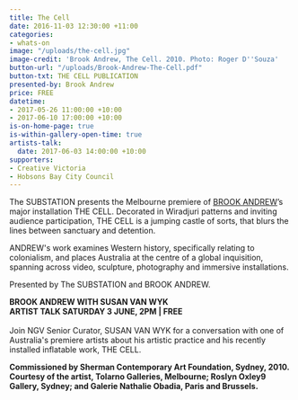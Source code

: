 ```yaml
---
title: The Cell
date: 2016-11-03 12:30:00 +11:00
categories:
- whats-on
image: "/uploads/the-cell.jpg"
image-credit: 'Brook Andrew, The Cell. 2010. Photo: Roger D''Souza'
button-url: "/uploads/Brook-Andrew-The-Cell.pdf"
button-txt: THE CELL PUBLICATION
presented-by: Brook Andrew
price: FREE
datetime:
- 2017-05-26 11:00:00 +10:00
- 2017-06-10 17:00:00 +10:00
is-on-home-page: true
is-within-gallery-open-time: true
artists-talk:
  date: 2017-06-03 14:00:00 +10:00
supporters:
- Creative Victoria
- Hobsons Bay City Council
---
```


The SUBSTATION presents the Melbourne premiere of [BROOK ANDREW](http://www.brookandrew.com)’s major installation THE CELL. Decorated in Wiradjuri patterns and inviting audience participation, THE CELL is a jumping castle of sorts, that blurs the lines between sanctuary and detention. 

ANDREW's work examines Western history, specifically relating to colonialism, and places Australia at the centre of a global inquisition, spanning across video, sculpture, photography and immersive installations.

Presented by The SUBSTATION and BROOK ANDREW.

**BROOK ANDREW WITH SUSAN VAN WYK** <BR>
**ARTIST TALK SATURDAY 3 JUNE, 2PM | FREE** <BR>
<BR>
Join NGV Senior Curator, SUSAN VAN WYK for a conversation with one of Australia's premiere artists about his artistic practice and his recently installed inflatable work, THE CELL. 

**Commissioned by Sherman Contemporary Art Foundation, Sydney, 2010.**<br>
**Courtesy of the artist, Tolarno Galleries, Melbourne; Roslyn Oxley9 Gallery, Sydney; and Galerie Nathalie Obadia, Paris and Brussels.**
